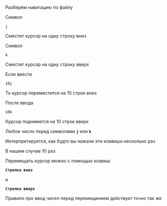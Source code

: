 Разберём навигацию по файлу

Символ

```text
j
```

Сместит курсор на одну строку вниз

Символ

```text
k
```

Сместит курсор на одну строку вверх

Если ввести

```text
10j
```

То курсор переместится на 10 строк вниз

После ввода

```text
10k
```

Курсор поднимется на 10 строк вверх

Любое число перед символами **`j`** или **`k`**

Интерпретируется, как будто вы нажали эти клавиши несколько раз

В нашем случае 10 раз

Перемещать курсор можно с помощью клавиш

**`Стрелка вниз`**

и

**`Стрелка вверх`**

Правило про ввод чисел перед перемещением действует точно так же
